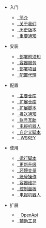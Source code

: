 - <i class="fa-solid fa-escalator"></i> 入门

  - [<i class="fa-regular fa-tags"></i>&nbsp; 简介](README.md)
  - [<i class="fa-regular fa-message-captions"></i>&nbsp; 关于我们](pages/start/关于我们.md)
  - [<i class="fa-regular fa-clock-rotate-left"></i>&nbsp; 历史版本](pages/start/历史版本.md)
  - [<i class="fa-regular fa-bullhorn"></i>&nbsp; 重要通知](pages/start/重要通知.md)

- <i class="fa-brands fa-instalod"></i> 安装

  - [<i class="fa-regular fa-block-question"></i>&nbsp; 部署前须知](pages/install/部署前须知.md)
  - [<i class="fa-regular fa-inbox"></i>&nbsp; 容器服务](pages/install/容器服务.md)
  - [<i class="fa-regular fa-hexagon-check"></i>&nbsp; 部署项目](pages/install/部署项目.md)
  - [<i class="fa-regular fa-globe"></i>&nbsp; 配置代理](pages/install/配置代理.md)

- <i class="fa-duotone fa-gear"></i> 配置

  - [<i class="fa-regular fa-house-window"></i>&nbsp; 主要仓库](pages/config/主要仓库.md)
  - [<i class="fa-regular fa-diagram-sankey"></i>&nbsp; 扩展仓库](pages/config/扩展仓库.md)
  - [<i class="fa-regular fa-diagram-subtask"></i>&nbsp; 扩展脚本](pages/config/扩展脚本.md)
  - [<i class="fa-regular fa-bell-plus"></i>&nbsp; 推送通知](pages/config/推送通知.md)
  - [<i class="fa-regular fa-user-plus"></i>&nbsp; 账号互助](pages/config/账号互助.md)
  - [<i class="fa-regular fa-user-astronaut"></i>&nbsp; 电报机器人](pages/config/电报机器人.md)
  - [<i class="fa-regular fa-paper-plane"></i>&nbsp; 自定义脚本](pages/config/自定义脚本.md)
  - [&nbsp;<i class="fa-regular fa-database"></i>&nbsp; WSKEY](pages/config/WSKEY.md)

- <i class="fa-solid fa-wheelchair-move"></i> 使用

  - [<i class="fa-regular fa-display-code"></i>&nbsp; 运行脚本](pages/use/运行脚本.md)
  - [<i class="fa-regular fa-upload"></i>&nbsp; 更新升级](pages/use/更新升级.md)
  - [<i class="fa-regular fa-draw-square"></i>&nbsp; 环境变量](pages/use/环境变量.md)
  - [<i class="fa-regular fa-user-gear"></i>&nbsp; 账号操作](pages/use/账号操作.md)
  - [<i class="fa-regular fa-network-wired"></i>&nbsp; 容器维护](pages/use/容器维护.md)
  - [<i class="fa-duotone fa-browser"></i>&nbsp; 控制面板](pages/use/控制面板.md)
  - [<i class="fa-regular fa-user-astronaut"></i>&nbsp; 电报机器人](pages/use/电报机器人.md)

- <i class="fa-solid fa-puzzle-piece"></i> 扩展

  - [&nbsp;<i class="fa-regular fa-plug"></i>&nbsp; OpenApi](pages/utils/OpenApi.md)
  - [<i class="fa-regular fa-grid-2-plus"></i>&nbsp; 辅助工具](pages/utils/辅助工具.md)
